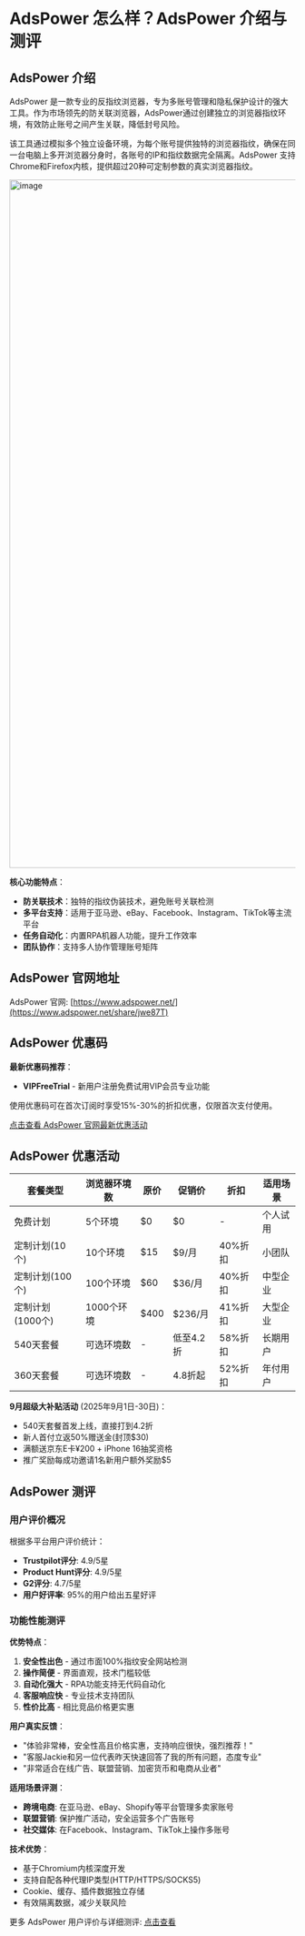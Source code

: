 # AdsPower 怎么样？AdsPower 介绍与测评

## AdsPower 介绍

AdsPower 是一款专业的反指纹浏览器，专为多账号管理和隐私保护设计的强大工具。作为市场领先的防关联浏览器，AdsPower通过创建独立的浏览器指纹环境，有效防止账号之间产生关联，降低封号风险。

该工具通过模拟多个独立设备环境，为每个账号提供独特的浏览器指纹，确保在同一台电脑上多开浏览器分身时，各账号的IP和指纹数据完全隔离。AdsPower 支持Chrome和Firefox内核，提供超过20种可定制参数的真实浏览器指纹。

<img width="2838" height="1210" alt="image" src="https://github.com/user-attachments/assets/b85d8e38-ddf0-4d40-883a-5cbd00ec45e9" />

**核心功能特点**：
- **防关联技术**：独特的指纹伪装技术，避免账号关联检测
- **多平台支持**：适用于亚马逊、eBay、Facebook、Instagram、TikTok等主流平台
- **任务自动化**：内置RPA机器人功能，提升工作效率
- **团队协作**：支持多人协作管理账号矩阵

## AdsPower 官网地址

AdsPower 官网: [https://www.adspower.net/](https://www.adspower.net/share/jwe87T)

## AdsPower 优惠码

**最新优惠码推荐**：
- **VIPFreeTrial** - 新用户注册免费试用VIP会员专业功能

使用优惠码可在首次订阅时享受15%-30%的折扣优惠，仅限首次支付使用。

[点击查看 AdsPower 官网最新优惠活动](https://www.adspower.net/share/jwe87T)

## AdsPower 优惠活动

| 套餐类型 | 浏览器环境数 | 原价 | 促销价 | 折扣 | 适用场景 |
|---------|-------------|------|--------|------|---------|
| 免费计划 | 5个环境 | $0 | $0 | - | 个人试用 |
| 定制计划(10个) | 10个环境 | $15 | $9/月 | 40%折扣 | 小团队 |
| 定制计划(100个) | 100个环境 | $60 | $36/月 | 40%折扣 | 中型企业 |
| 定制计划(1000个) | 1000个环境 | $400 | $236/月 | 41%折扣 | 大型企业 |
| 540天套餐 | 可选环境数 | - | 低至4.2折 | 58%折扣 | 长期用户 |
| 360天套餐 | 可选环境数 | - | 4.8折起 | 52%折扣 | 年付用户 |

**9月超级大补贴活动** (2025年9月1日-30日)：
- 540天套餐首发上线，直接打到4.2折
- 新人首付立返50%赠送金(封顶$30)
- 满额送京东E卡¥200 + iPhone 16抽奖资格
- 推广奖励每成功邀请1名新用户额外奖励$5

## AdsPower 测评

### 用户评价概况
根据多平台用户评价统计：
- **Trustpilot评分**: 4.9/5星
- **Product Hunt评分**: 4.9/5星  
- **G2评分**: 4.7/5星
- **用户好评率**: 95%的用户给出五星好评

### 功能性能测评

**优势特点**：
1. **安全性出色** - 通过市面100%指纹安全网站检测
2. **操作简便** - 界面直观，技术门槛较低
3. **自动化强大** - RPA功能支持无代码自动化
4. **客服响应快** - 专业技术支持团队
5. **性价比高** - 相比竞品价格更实惠

**用户真实反馈**：
- "体验非常棒，安全性高且价格实惠，支持响应很快，强烈推荐！"
- "客服Jackie和另一位代表昨天快速回答了我的所有问题，态度专业"
- "非常适合在线广告、联盟营销、加密货币和电商从业者"

**适用场景评测**：
- **跨境电商**: 在亚马逊、eBay、Shopify等平台管理多卖家账号
- **联盟营销**: 保护推广活动，安全运营多个广告账号  
- **社交媒体**: 在Facebook、Instagram、TikTok上操作多账号

**技术优势**：
- 基于Chromium内核深度开发
- 支持自配各种代理IP类型(HTTP/HTTPS/SOCKS5)
- Cookie、缓存、插件数据独立存储
- 有效隔离数据，减少关联风险

更多 AdsPower 用户评价与详细测评: [点击查看](https://www.adspower.net/share/jwe87T)

